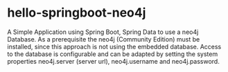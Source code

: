 # hello-springboot-neo4j
A Simple Application using Spring Boot, Spring Data to use a neo4j Database. As a prerequisite the neo4j (Community Edition) must be installed, since this approach is not using the embedded database. Access to the database is configurable and can be adapted by setting the system properties neo4j.server (server url), neo4j.username and neo4j.password.
